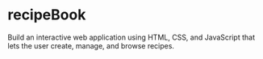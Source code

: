 # recipeBook
Build an interactive web application using HTML, CSS, and JavaScript that lets the user create, manage, and browse recipes.
